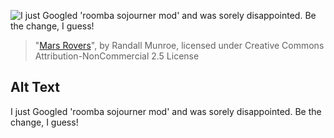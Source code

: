 ![I just Googled 'roomba sojourner mod' and was sorely disappointed. Be the change, I guess!](https://imgs.xkcd.com/comics/mars_rovers.png)
> "[Mars Rovers](https://xkcd.com/2433/)", by Randall Munroe, licensed under Creative Commons Attribution-NonCommercial 2.5 License

## Alt Text
I just Googled 'roomba sojourner mod' and was sorely disappointed. Be the change, I guess!
